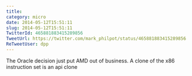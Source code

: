 ```yaml
---
title: 
category: micro
date: 2014-05-12T15:51:11
slug: 2014-05-12T15:51:11
TwitterId: 465881883415289856
TweetUrl: https://twitter.com/mark_philpot/status/465881883415289856
ReTweetUser: dpp
---
```


<i class="fa fa-retweet" aria-hidden="true"></i> The Oracle decision just put AMD out of business. A clone of the x86 instruction set is an api clone